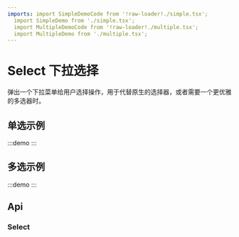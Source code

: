 ```yaml
---
imports: import SimpleDemoCode from '!raw-loader!./simple.tsx';
  import SimpleDemo from './simple.tsx';
  import MultipleDemoCode from '!raw-loader!./multiple.tsx';
  import MultipleDemo from './multiple.tsx';
---
```


# Select 下拉选择

弹出一个下拉菜单给用户选择操作，用于代替原生的选择器，或者需要一个更优雅的多选器时。

## 单选示例

:::demo
<Block des="单选示例" code={SimpleDemoCode}>
<SimpleDemo />
</Block>
:::

## 多选示例

:::demo
<Block des="多选示例" code={MultipleDemoCode}>
<MultipleDemo />
</Block>
:::

## Api

### Select
